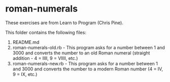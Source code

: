# roman-numerals

These exercises are from Learn to Program (Chris Pine).

This folder contains the following files:

1. README.md
2. roman-numerals-old.rb - This program asks for a number between 1 and 3000 and converts the number to an old Roman numeral (straight addition - 4 = IIII, 9 = VIIII, etc.)
3. roman-numerals-new.rb - This program asks for a number between 1 and 3000 and converts the number to a modern Roman number (4 = IV, 9 = IX, etc.)
